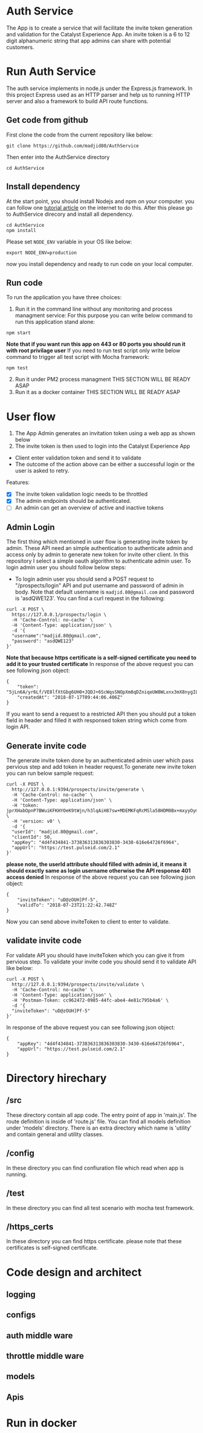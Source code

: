# Auth Service 
The App is to create a service that will facilitate the invite token generation and validation
for the Catalyst Experience App. An invite token is a 6 to 12 digit alphanumeric string that app
admins can share with potential customers.

# Run Auth Service
The auth service implements in node.js under the Express.js framework. In this project Express used as an HTTP parser and help us to running HTTP server and also a framework to build API route functions.
## Get code from github 
First clone the code from the current repository like below:
```
git clone https://github.com/madjid80/AuthService
```
Then enter into the AuthService directory 
```
cd AuthService
```
## Install dependency 
At the start point, you should install Nodejs and npm on your computer. you can follow one [tutorial article](https://tecadmin.net/install-latest-nodejs-npm-on-ubuntu/) on the internet to do this.
After this please go to AuthService direcory and install all dependency. 
```
cd AuthService
npm install 
```
Please set `NODE_ENV` variable in your OS like below:
```
export NODE_ENV=production
```
now you install dependency and ready to run code on your local computer.
## Run code
To run the application you have three choices: 
1. Run it in the command line without any monitoring and process managment service:
For this purpose you can write below command to run this application stand alone:
```
npm start
````
**Note that if you want run this app on 443 or 80 ports you should run it with root privilage user**
If you need to run test script only write below command to trigger all test script with Mocha framework:
```
npm test
```
2. Run it under PM2 process managment
THIS SECTION WILL BE READY ASAP
3. Run it as a docker container 
THIS SECTION WILL BE READY ASAP

# User flow 
1. The App Admin generates an invitation token using a web app as shown below
2. The invite token is then used to login into the Catalyst Experience App
  - Client enter validation token and send it to validate
  - The outcome of the action above can be either a successful login or the user is
asked to retry.

Features: 
- [x] The invite token validation logic needs to be throttled
- [x] The admin endpoints should be authenticated. 
- [ ] An admin can get an overview of active and inactive tokens

## Admin Login
  The first thing which mentioned in user flow is generating invite token by admin. These API need an simple authentication to authenticate admin and access only by admin to generate new token for invite other client. In this repository I select a simple oauth algorithm to authenticate admin user. To login admin user you should follow below steps:
  - To login admin user you should send a POST request to "/prospects/login" API and put username and password of admin in body. Note that default username is `madjid.80@gmail.com` and password is 'asdQWE123'. You can find a curl request in the following: 
```
curl -X POST \
  https://127.0.0.1/prospects/login \
  -H 'Cache-Control: no-cache' \
  -H 'Content-Type: application/json' \
  -d '{
  "username":"madjid.80@gmail.com",
  "password": "asdQWE123"
}'
``` 
**Note that because https certificate is a self-signed certificate you need to add it to your trusted certificate**
In response of the above request you can see following json object: 
```
{
    "token": "5jLn6A/yr6Lf/VE8lfXtGbg6UH0+JQDJ+6ScWqsSNOpXm8qDZniqeUW8WLxnx3mX8nygILyUlAnQmqUhlUT+Cg==",
    "createdAt": "2018-07-17T09:44:06.406Z"
}
```
If you want to send a request to a restricted API then you should put a token field in header and filled it with responsed token string which come from login API.
## Generate invite code 
The generate invite token done by an authenticated admin user which pass pervious step and add token in header request.To generate new invite token you can run below sample request:
```
curl -X POST \
  http://127.0.0.1:9394/prospects/invite/generate \
  -H 'Cache-Control: no-cache' \
  -H 'Content-Type: application/json' \
  -H 'token: jprXHabOpnP7BWuiKFKHYOeK9tWjn/h3lqAiH87sw+MDEMKFqRcMSla58HDM0Bx+mxyyOymjGr/MOaNISBZPRg==' \
  -H 'version: v0' \
  -d '{
  "userId": "madjid.80@gmail.com",
  "clientId": 50,
  "appKey": "4d4f434841-373836313836303830-3430-616e64726f6964",
  "appUrl": "https://test.pulseid.com/2.1"
}'
```
**please note, the userId attribute should filled with admin id, it means it should exactly same as login username otherwise the API response 401 access denied**
In response of the above request you can see following json object: 
```
{
    "inviteToken": "uD@zOUH]Pf-5",
    "validTo": "2018-07-23T21:22:42.748Z"
}
```
Now you can send above inviteToken to client to enter to validate.
## validate invite code 
For validate API you should have inviteToken which you can give it from pervious step. To validate your invite code you should send it to validate API like below:
```
curl -X POST \
  http://127.0.0.1:9394/prospects/invite/validate \
  -H 'Cache-Control: no-cache' \
  -H 'Content-Type: application/json' \
  -H 'Postman-Token: cc962472-0985-44fc-abe4-4e81c795b4a6' \
  -d '{
  "inviteToken": "uD@zOUH]Pf-5"
}'
```
In response of the above request you can see following json object: 
```
{
    "appKey": "4d4f434841-373836313836303830-3430-616e64726f6964",
    "appUrl": "https://test.pulseid.com/2.1"
}
```
# Directory hirechary 
## /src 
  These directory contain all app code. The entry point of app in 'main.js'. The route definition is inside of 'route.js' file. You can find all models definition under 'models' directory. There is an extra directory which name is 'utility' and contain general and utility classes.  
## /config
  In these directory you can find confiuration file which read when app is running. 
## /test
  In these directory you can find all test scenario with mocha test framework. 
## /https_certs
  In these directory you can find https certificate. please note that these certificates is self-signed certificate.

# Code design and architect 
## logging
## configs
## auth middle ware
## throttle middle ware 
## models 
## Apis

# Run in docker

